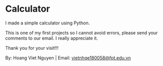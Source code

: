 # Calculator

I made a simple calculator using Python.

This is one of my first projects so I cannot avoid errors, please send your comments to our email. I really appreciate it.

Thank you for your visit!!!

By: Hoang Viet Nguyen | Email: vietnhqe180058@fpt.edu.vn
